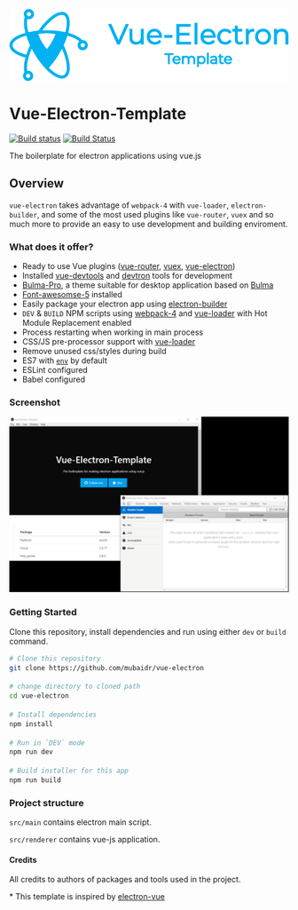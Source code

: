 <p align="center"><img src="./_icons/logotype1blue.png"></p>

# Vue-Electron-Template

[![Build status](https://ci.appveyor.com/api/projects/status/cjua6pdhjp9rqa1o?svg=true)](https://ci.appveyor.com/project/mubaidr/vue-electron-template)
[![Build Status](https://travis-ci.org/mubaidr/vue-electron-template.svg?branch=master)](https://travis-ci.org/mubaidr/vue-electron-template)

The boilerplate for electron applications using vue.js

## Overview

`vue-electron` takes advantage of `webpack-4` with `vue-loader`, `electron-builder`, and some of the most used plugins like `vue-router`, `vuex` and so much more to provide an easy to use development and building enviroment.

### What does it offer?

- Ready to use Vue plugins \([vue-router](https://github.com/vuejs/vue-router), [vuex](https://github.com/vuejs/vuex), [vue-electron](https://github.com/SimulatedGREG/vue-electron)\)
- Installed [vue-devtools](https://github.com/vuejs/vue-devtools) and [devtron](https://github.com/electron/devtron) tools for development
- [Bulma-Pro](https://mubaidr.github.io/bulma-pro/), a theme suitable for desktop application based on [Bulma](https://bulma.io/)
- [Font-awesomse-5](https://fontawesome.com) installed
- Easily package your electron app using [electron-builder](https://github.com/electron-userland/electron-builder)
- `DEV` & `BUILD` NPM scripts using [webpack-4](https://github.com/webpack/webpack) and [vue-loader](https://github.com/vuejs/vue-loader) with Hot Module Replacement enabled
- Process restarting when working in main process
- CSS/JS pre-processor support with [vue-loader](https://github.com/vuejs/vue-loader/)
- Remove unused css/styles during build
- ES7 with [`env`](https://babeljs.io/docs/en/babel-preset-env/) by default
- ESLint configured
- Babel configured

### Screenshot

<p align="center"><img src="./screenshot.png"></p>

### Getting Started

Clone this repository, install dependencies and run using either `dev` or `build` command.

```bash
# Clone this repository
git clone https://github.com/mubaidr/vue-electron

# change directory to cloned path
cd vue-electron

# Install dependencies
npm install

# Run in `DEV` mode
npm run dev

# Build installer for this app
npm run build
```

### Project structure

`src/main` contains electron main script.

`src/renderer` contains vue-js application.

#### Credits

All credits to authors of packages and tools used in the project.

\* This template is inspired by [electron-vue](https://github.com/SimulatedGREG/electron-vue)
